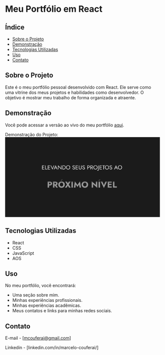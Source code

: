 # Meu Portfólio em React

## Índice
- [Sobre o Projeto](#sobre-o-projeto)
- [Demonstração](#demonstração)
- [Tecnologias Utilizadas](#tecnologias-utilizadas)
- [Uso](#uso)
- [Contato](#contato)

## Sobre o Projeto
Este é o meu portfólio pessoal desenvolvido com React. Ele serve como uma vitrine dos meus projetos e habilidades como desenvolvedor. O objetivo é mostrar meu trabalho de forma organizada e atraente.

## Demonstração
Você pode acessar a versão ao vivo do meu portfólio [aqui](marcelo-couferai.vercel.app).

Demonstração do Projeto: ![alt text](image.png)

## Tecnologias Utilizadas
- React
- CSS
- JavaScript
- AOS


## Uso
No meu portfólio, você encontrará:
- Uma seção sobre mim.
- Minhas experiências profissionais.
- Minhas experiências acadêmicas.
- Meus contatos e links para minhas redes sociais.


## Contato

E-mail - [mcouferai@gmail.com]

Linkedin - [linkedin.com/in/marcelo-couferai/]
